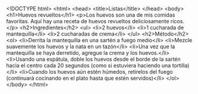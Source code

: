 &lt;!DOCTYPE html&gt;
&lt;html&gt;
    &lt;head&gt;
        &lt;title&gt;Listas&lt;/title&gt;
    &lt;/head&gt;
    &lt;body&gt;
        &lt;h1&gt;Huevos revueltos&lt;/h1&gt;
        &lt;p&gt;Los huevos son una de mis comidas favoritas. Aquí hay una receta de huevos revueltos deliciosamente ricos.&lt;/p&gt;
        &lt;h2&gt;Ingredientes&lt;/h2&gt;
        &lt;ul&gt;
            &lt;li&gt;2 huevos&lt;/li&gt;
            &lt;li&gt;1 cucharada de mantequilla&lt;/li&gt;
            &lt;li&gt;2 cucharadas de crema&lt;/li&gt;
        &lt;/ul&gt;
        &lt;h2&gt;Método&lt;/h2&gt;
        &lt;ol&gt;
            &lt;li&gt;Derrita la mantequilla en una sartén a fuego medio&lt;/li&gt;
            &lt;li&gt;Mezcle suavemente los huevos y la nata en un tazón&lt;/li&gt;
            &lt;li&gt;Una vez que la mantequilla se haya derretido, agregue la crema y los huevos.&lt;/li&gt;
            &lt;li&gt;Usando una espátula, doble los huevos desde el borde de la sartén hacia el centro cada 20 segundos (como si estuviera haciendo una tortilla)&lt;/li&gt;
            &lt;li&gt;Cuando los huevos aún estén húmedos, retírelos del fuego (continuará cocinando en el plato hasta que estén servidos)&lt;/li&gt;
        &lt;/ol&gt;
    &lt;/body&gt;
&lt;/html&gt;